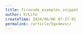 ```yaml
---
title: firacode_examples.snippet
author: KrLite
createTime: 2024/06/06 07:27:41
permalink: /article/5qx4mvsr/
---
```

